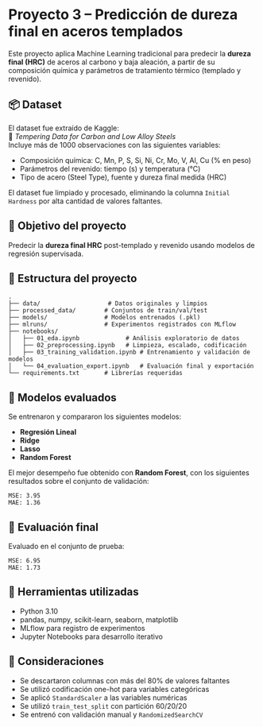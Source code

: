 # Proyecto 3 – Predicción de dureza final en aceros templados

Este proyecto aplica Machine Learning tradicional para predecir la **dureza final (HRC)** de aceros al carbono y baja aleación, a partir de su composición química y parámetros de tratamiento térmico (templado y revenido).

## 📦 Dataset

El dataset fue extraído de Kaggle:  
📌 *Tempering Data for Carbon and Low Alloy Steels*  
Incluye más de 1000 observaciones con las siguientes variables:

- Composición química: C, Mn, P, S, Si, Ni, Cr, Mo, V, Al, Cu (% en peso)
- Parámetros del revenido: tiempo (s) y temperatura (°C)
- Tipo de acero (Steel Type), fuente y dureza final medida (HRC)

El dataset fue limpiado y procesado, eliminando la columna `Initial Hardness` por alta cantidad de valores faltantes.

## 🧪 Objetivo del proyecto

Predecir la **dureza final HRC** post-templado y revenido usando modelos de regresión supervisada.

## 📁 Estructura del proyecto

```
.
├── data/                   # Datos originales y limpios
├── processed_data/        # Conjuntos de train/val/test
├── models/                # Modelos entrenados (.pkl)
├── mlruns/                # Experimentos registrados con MLflow
├── notebooks/
│   ├── 01_eda.ipynb             # Análisis exploratorio de datos
│   ├── 02_preprocessing.ipynb   # Limpieza, escalado, codificación
│   ├── 03_training_validation.ipynb # Entrenamiento y validación de modelos
│   └── 04_evaluation_export.ipynb   # Evaluación final y exportación
└── requirements.txt       # Librerías requeridas
```

## 🧠 Modelos evaluados

Se entrenaron y compararon los siguientes modelos:

- **Regresión Lineal**
- **Ridge**
- **Lasso**
- **Random Forest**

El mejor desempeño fue obtenido con **Random Forest**, con los siguientes resultados sobre el conjunto de validación:

```
MSE: 3.95
MAE: 1.36
```

## 🧪 Evaluación final

Evaluado en el conjunto de prueba:

```
MSE: 6.95
MAE: 1.73
```

## 🧰 Herramientas utilizadas

- Python 3.10
- pandas, numpy, scikit-learn, seaborn, matplotlib
- MLflow para registro de experimentos
- Jupyter Notebooks para desarrollo iterativo

## 📌 Consideraciones

- Se descartaron columnas con más del 80% de valores faltantes
- Se utilizó codificación one-hot para variables categóricas
- Se aplicó `StandardScaler` a las variables numéricas
- Se utilizó `train_test_split` con partición 60/20/20
- Se entrenó con validación manual y `RandomizedSearchCV`
